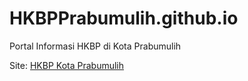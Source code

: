 # HKBPPrabumulih.github.io
Portal Informasi HKBP di Kota Prabumulih

Site: <a href="https://HKBPPrabumulih.github.io" target="_blank"> HKBP Kota Prabumulih</a>

